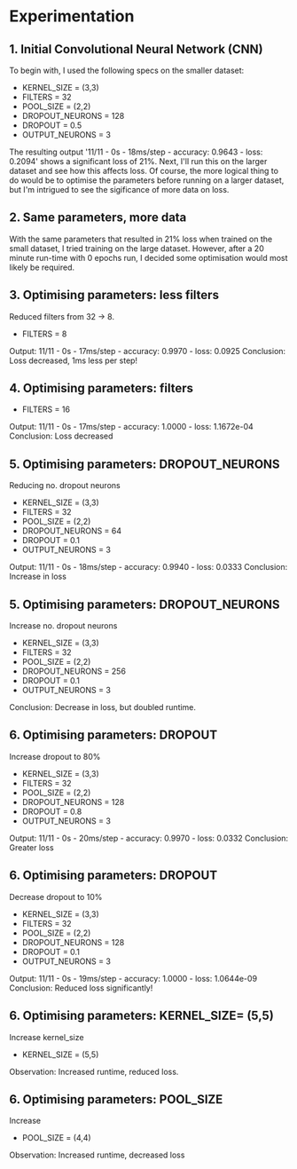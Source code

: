 # Experimentation

## 1. Initial Convolutional Neural Network (CNN)
To begin with, I used the following specs on the smaller dataset:

- KERNEL_SIZE = (3,3) 
- FILTERS = 32 
- POOL_SIZE = (2,2)
- DROPOUT_NEURONS = 128
- DROPOUT = 0.5 
- OUTPUT_NEURONS = 3

The resulting output '11/11 - 0s - 18ms/step - accuracy: 0.9643 - loss: 0.2094' shows a significant loss of 21%. Next, I'll run this on the larger dataset and see how this affects loss. Of course, the more logical thing to do would be to optimise the parameters before running on a larger dataset, but I'm intrigued to see the sigificance of more data on loss.

## 2. Same parameters, more data
With the same parameters that resulted in 21% loss when trained on the small dataset, I tried training on the large dataset. However, after a 20 minute run-time with 0 epochs run, I decided some optimisation would most likely be required.

## 3. Optimising parameters: less filters
Reduced filters from 32 -> 8. 

- FILTERS = 8

Output: 11/11 - 0s - 17ms/step - accuracy: 0.9970 - loss: 0.0925
Conclusion: Loss decreased, 1ms less per step!

## 4. Optimising parameters: filters
- FILTERS = 16

Output: 11/11 - 0s - 17ms/step - accuracy: 1.0000 - loss: 1.1672e-04
Conclusion: Loss decreased

## 5. Optimising parameters: DROPOUT_NEURONS
Reducing no. dropout neurons

- KERNEL_SIZE = (3,3) 
- FILTERS = 32 
- POOL_SIZE = (2,2)
- DROPOUT_NEURONS = 64
- DROPOUT = 0.1
- OUTPUT_NEURONS = 3

Output: 11/11 - 0s - 18ms/step - accuracy: 0.9940 - loss: 0.0333
Conclusion: Increase in loss

## 5. Optimising parameters: DROPOUT_NEURONS
Increase no. dropout neurons

- KERNEL_SIZE = (3,3) 
- FILTERS = 32 
- POOL_SIZE = (2,2)
- DROPOUT_NEURONS = 256
- DROPOUT = 0.1
- OUTPUT_NEURONS = 3

Conclusion: Decrease in loss, but doubled runtime.

## 6. Optimising parameters: DROPOUT
Increase dropout to 80%

- KERNEL_SIZE = (3,3) 
- FILTERS = 32 
- POOL_SIZE = (2,2)
- DROPOUT_NEURONS = 128
- DROPOUT = 0.8
- OUTPUT_NEURONS = 3

Output: 11/11 - 0s - 20ms/step - accuracy: 0.9970 - loss: 0.0332
Conclusion: Greater loss

## 6. Optimising parameters: DROPOUT
Decrease dropout to 10%

- KERNEL_SIZE = (3,3) 
- FILTERS = 32 
- POOL_SIZE = (2,2)
- DROPOUT_NEURONS = 128
- DROPOUT = 0.1
- OUTPUT_NEURONS = 3

Output: 11/11 - 0s - 19ms/step - accuracy: 1.0000 - loss: 1.0644e-09
Conclusion: Reduced loss significantly!

## 6. Optimising parameters: KERNEL_SIZE= (5,5)
Increase kernel_size

- KERNEL_SIZE = (5,5)

Observation: Increased runtime, reduced loss.

## 6. Optimising parameters: POOL_SIZE
Increase 

- POOL_SIZE = (4,4)

Observation: Increased runtime, decreased loss

